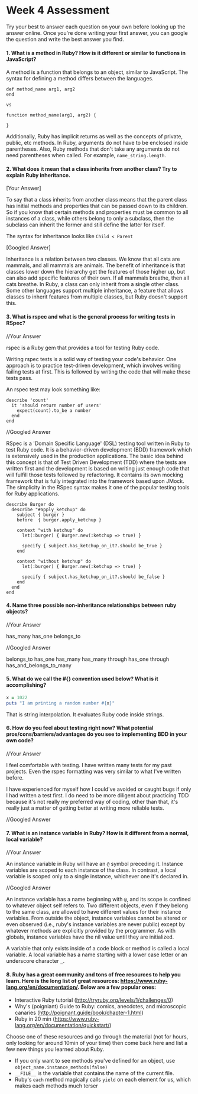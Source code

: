 # Week 4 Assessment

Try your best to answer each question on your own before looking up the answer online. Once you're done writing your first answer, you can google the question and write the best answer you find.


#### 1. What is a method in Ruby? How is it different or similar to functions in JavaScript?

A method is a function that belongs to an object, similar to JavaScript. The
syntax for defining a method differs between the languages.

```
def method_name arg1, arg2
end

vs

function method_name(arg1, arg2) {

}
```

Additionally, Ruby has implicit returns as well as the concepts of private,
public, etc methods. In Ruby, arguments do not have to be enclosed inside
parentheses. Also, Ruby methods that don't take any arguments do not
need parentheses when called. For example, `name_string.length`.


#### 2. What does it mean that a class inherits from another class? Try to explain Ruby inheritance.

[Your Answer]

To say that a class inherits from another class means that the parent class
has initial methods and properties that can be passed down to its children. So
if you know that certain methods and properties must be common to all instances
of a class, while others belong to only a subclass, then the subclass can
inherit the former and still define the latter for itself.

The syntax for inheritance looks like `Child < Parent`

[Googled Answer]

Inheritance is a relation between two classes. We know that all cats are
mammals, and all mammals are animals. The benefit of inheritance is that classes
lower down the hierarchy get the features of those higher up, but can also add
specific features of their own. If all mammals breathe, then all cats breathe.
In Ruby, a class can only inherit from a single other class. Some other
languages support multiple inheritance, a feature that allows classes to inherit
features from multiple classes, but Ruby doesn't support this.


#### 3. What is rspec and what is the general process for writing tests in RSpec?

//Your Answer

rspec is a Ruby gem that provides a tool for testing Ruby code.

Writing rspec tests is a solid way of testing your code's behavior. One approach
is to practice test-driven development, which involves writing failing tests
at first. This is followed by writing the code that will make these tests
pass.

An rspec test may look something like:
```
describe 'count'
  it 'should return number of users'
    expect(count).to_be a number
  end
end
```

//Googled Answer

RSpec is a 'Domain Specific Language' (DSL) testing tool written in Ruby to test
Ruby code. It is a behavior-driven development (BDD) framework which is
extensively used in the production applications. The basic idea behind this
concept is that of Test Driven Development (TDD) where the tests are written
first and the development is based on writing just enough code that will fulfill
those tests followed by refactoring. It contains its own mocking framework that
is fully integrated into the framework based upon JMock. The simplicity in
the RSpec syntax makes it one of the popular testing tools for Ruby
applications.

```
describe Burger do
  describe "#apply_ketchup" do
    subject { burger }
    before  { burger.apply_ketchup }

    context "with ketchup" do
      let(:burger) { Burger.new(:ketchup => true) }

      specify { subject.has_ketchup_on_it?.should be_true }
    end

    context "without ketchup" do
      let(:burger) { Burger.new(:ketchup => true) }

      specify { subject.has_ketchup_on_it?.should be_false }
    end
  end
end
```


#### 4. Name three possible non-inheritance relationships between ruby objects?

//Your Answer

has_many
has_one
belongs_to

//Googled Answer

belongs_to
has_one
has_many
has_many through
has_one through
has_and_belongs_to_many


#### 5. What do we call the #{} convention used below? What is it accomplishing?

```ruby
x = 1022
puts "I am printing a random number #{x}"
```

That is string interpolation. It evaluates Ruby code inside strings.


#### 6. How do you feel about testing right now? What potential pros/cons/barriers/advantages do you see to implementing BDD in your own code?

//Your Answer

I feel comfortable with testing. I have written many tests for my past projects.
Even the rspec formatting was very similar to what I've written before.

I have experienced for myself how I could've avoided or caught bugs if only I
had written a test first. I do need to be more diligent about practicing TDD
because it's not really my preferred way of coding, other than that, it's really
just a matter of getting better at writing more reliable tests.

//Googled Answer


#### 7. What is an instance variable in Ruby? How is it different from a normal, local variable?

//Your Answer

An instance variable in Ruby will have an `@` symbol preceding it. Instance
variables are scoped to each instance of the class. In contrast, a local
variable is scoped only to a single instance, whichever one it's declared in.

//Googled Answer

An instance variable has a name beginning with `@`, and its scope is confined to
whatever object self refers to. Two different objects, even if they belong to
the same class, are allowed to have different values for their instance
variables. From outside the object, instance variables cannot be altered or even
observed (i.e., ruby's instance variables are never public) except by whatever
methods are explicitly provided by the programmer. As with globals, instance
variables have the nil value until they are initialized.

A variable that only exists inside of a code block or method is called a
local variable. A local variable has a name starting with a lower case letter
or an underscore character `_`.

#### 8. Ruby has a great community and tons of free resources to help you learn. Here is the long list of great resources: https://www.ruby-lang.org/en/documentation/. Below are a few popular ones:
- Interactive Ruby tutorial (http://tryruby.org/levels/1/challenges/0)
- Why's (poigniant) Guide to Ruby: comics, anecdotes, and microscopic canaries (http://poignant.guide/book/chapter-1.html)
- Ruby in 20 min (https://www.ruby-lang.org/en/documentation/quickstart/)


Choose one of these resources and go through the material (not for hours, only looking for around 10min of your time) then come back here and list a few new things you learned about Ruby.

- If you only want to see methods you've defined for an object,
use `object_name.instance_methods(false)`
- `__FILE__` is the variable that contains the name of the current file.
- Ruby's `each` method magically calls `yield` on each element for us, which
makes each methods much terser
